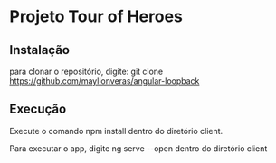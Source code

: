# Projeto Tour of Heroes

## Instalação
para clonar o repositório, digite: git clone https://github.com/mayllonveras/angular-loopback

## Execução
Execute o comando npm install dentro do diretório client.

Para executar o app, digite ng serve --open dentro do diretório client